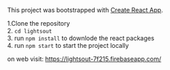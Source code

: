 This project was bootstrapped with [Create React App](https://github.com/facebook/create-react-app).

1.Clone the repository <br>
2. `cd lightsout` <br>
3. run  `npm install` to downlode the react packages <br>
4. run  `npm start` to start the project locally <br>


on web visit:  https://lightsout-7f215.firebaseapp.com/
